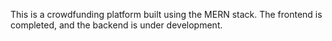 This is a crowdfunding platform built using the MERN stack. The frontend is completed, and the backend is under development.
